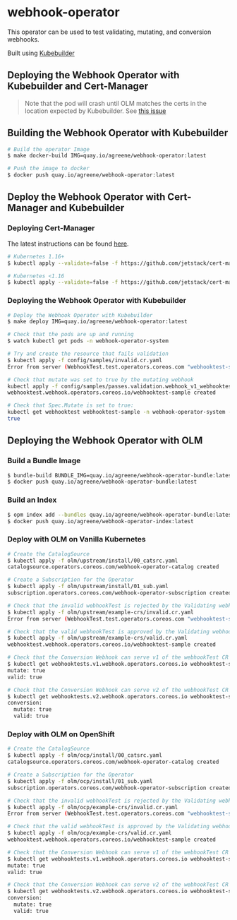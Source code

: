 # webhook-operator

This operator can be used to test validating, mutating, and conversion webhooks.

Built using [Kubebuilder](https://book.kubebuilder.io/)

## Deploying the Webhook Operator with Kubebuilder and Cert-Manager

> Note that the pod will crash until OLM matches the certs in the location expected by Kubebuilder. See [this issue](https://github.com/operator-framework/operator-lifecycle-manager/issues/1315)

## Building the Webhook Operator with Kubebuilder

```bash
# Build the operator Image
$ make docker-build IMG=quay.io/agreene/webhook-operator:latest

# Push the image to docker
$ docker push quay.io/agreene/webhook-operator:latest
```

## Deploy the Webhook Operator with Cert-Manager and Kubebuilder

### Deploying Cert-Manager

The latest instructions can be found [here](https://cert-manager.io/docs/installation/kubernetes/).

```bash
# Kubernetes 1.16+
$ kubectl apply --validate=false -f https://github.com/jetstack/cert-manager/releases/download/v1.0.1/cert-manager.yaml

# Kubernetes <1.16
$ kubectl apply --validate=false -f https://github.com/jetstack/cert-manager/releases/download/v1.0.1/cert-manager-legacy.yaml
```

### Deploying the Webhook Operator with Kubebuilder

```bash
# Deploy the Webhook Operator with Kubebuilder
$ make deploy IMG=quay.io/agreene/webhook-operator:latest

# Check that the pods are up and running
$ watch kubectl get pods -n webhook-operator-system

# Try and create the resource that fails validation
$ kubectl apply -f config/samples/invalid.cr.yaml
Error from server (WebhookTest.test.operators.coreos.com "webhooktest-sample" is invalid: spec.schedule: Invalid value: false: Spec.Valid must be true): error when creating "config/samples/fails.validation.webhook_v1_webhooktest.yaml": admission webhook "vwebhooktest.kb.io" denied the request: WebhookTest.test.operators.coreos.com "webhooktest-sample" is invalid: spec.schedule: Invalid value: false: Spec.Valid must be true

# Check that mutate was set to true by the mutating webhook
kubectl apply -f config/samples/passes.validation.webhook_v1_webhooktest.yaml
webhooktest.webhook.operators.coreos.io/webhooktest-sample created

# Check that Spec.Mutate is set to true:
kubectl get webhooktest webhooktest-sample -n webhook-operator-system -o yaml | yq read - spec.mutate
true
```

## Deploying the Webhook Operator with OLM

### Build a Bundle Image

```bash
$ bundle-build BUNDLE_IMG=quay.io/agreene/webhook-operator-bundle:latest
$ docker push quay.io/agreene/webhook-operator-bundle:latest
```

### Build an Index

```bash
$ opm index add --bundles quay.io/agreene/webhook-operator-bundle:latest --tag quay.io/agreene/webhook-operator-index:latest -c docker
$ docker push quay.io/agreene/webhook-operator-index:latest
```

### Deploy with OLM on Vanilla Kubernetes

```bash
# Create the CatalogSource
$ kubectl apply -f olm/upstream/install/00_catsrc.yaml
catalogsource.operators.coreos.com/webhook-operator-catalog created

# Create a Subscription for the Operator
$ kubectl apply -f olm/upstream/install/01_sub.yaml
subscription.operators.coreos.com/webhook-operator-subscription created

# Check that the invalid webhookTest is rejected by the Validating webhook.
$ kubectl apply -f olm/upstream/example-crs/invalid.cr.yaml
Error from server (WebhookTest.test.operators.coreos.com "webhooktest-sample" is invalid: spec.schedule: Invalid value: false: Spec.Valid must be true): error when creating "olm/upstream/example-crs/invalid.cr.yaml": admission webhook "vwebhooktest.kb.io" denied the request: WebhookTest.test.operators.coreos.com "webhooktest-sample" is invalid: spec.schedule: Invalid value: false: Spec.Valid must be true

# Check that the valid webhookTest is approved by the Validating webhook
$ kubectl apply -f olm/upstream/example-crs/valid.cr.yaml
webhooktest.webhook.operators.coreos.io/webhooktest-sample created

# Check that the Conversion Webhook can serve v1 of the webhookTest CR and that the spec.mutate field is true
$ kubectl get webhooktests.v1.webhook.operators.coreos.io webhooktest-sample -n operators -o yaml | yq read - spec
mutate: true
valid: true

# Check that the Conversion Webhook can serve v2 of the webhookTest CR and that the spec.conversion.mutate field is true
$ kubectl get webhooktests.v2.webhook.operators.coreos.io webhooktest-sample -n operators -o yaml | yq read - spec
conversion:
  mutate: true
  valid: true
```

### Deploy with OLM on OpenShift

```bash
# Create the CatalogSource
$ kubectl apply -f olm/ocp/install/00_catsrc.yaml
catalogsource.operators.coreos.com/webhook-operator-catalog created

# Create a Subscription for the Operator
$ kubectl apply -f olm/ocp/install/01_sub.yaml
subscription.operators.coreos.com/webhook-operator-subscription created

# Check that the invalid webhookTest is rejected by the Validating webhook.
$ kubectl apply -f olm/ocp/example-crs/invalid.cr.yaml
Error from server (WebhookTest.test.operators.coreos.com "webhooktest-sample" is invalid: spec.schedule: Invalid value: false: Spec.Valid must be true): error when creating "olm/ocp/example-crs/invalid.cr.yaml": admission webhook "vwebhooktest.kb.io" denied the request: WebhookTest.test.operators.coreos.com "webhooktest-sample" is invalid: spec.schedule: Invalid value: false: Spec.Valid must be true

# Check that the valid webhookTest is approved by the Validating webhook
$ kubectl apply -f olm/ocp/example-crs/valid.cr.yaml
webhooktest.webhook.operators.coreos.io/webhooktest-sample created

# Check that the Conversion Webhook can serve v1 of the webhookTest CR and that the spec.mutate field is true
$ kubectl get webhooktests.v1.webhook.operators.coreos.io webhooktest-sample -n openshift-operators -o yaml | yq read - spec
mutate: true
valid: true

# Check that the Conversion Webhook can serve v2 of the webhookTest CR and that the spec.conversion.mutate field is true
$ kubectl get webhooktests.v2.webhook.operators.coreos.io webhooktest-sample -n openshift-operators -o yaml | yq read - spec
conversion:
  mutate: true
  valid: true
```

